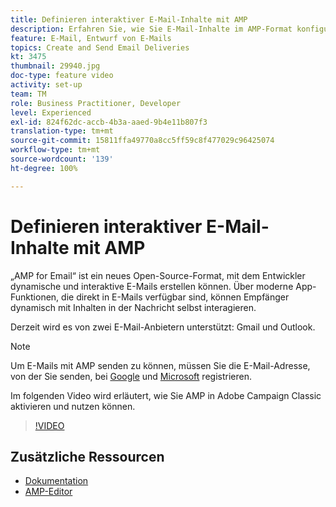 ```yaml
---
title: Definieren interaktiver E-Mail-Inhalte mit AMP
description: Erfahren Sie, wie Sie E-Mail-Inhalte im AMP-Format konfigurieren.
feature: E-Mail, Entwurf von E-Mails
topics: Create and Send Email Deliveries
kt: 3475
thumbnail: 29940.jpg
doc-type: feature video
activity: set-up
team: TM
role: Business Practitioner, Developer
level: Experienced
exl-id: 824f62dc-accb-4b3a-aaed-9b4e11b807f3
translation-type: tm+mt
source-git-commit: 15811ffa49770a8cc5ff59c8f477029c96425074
workflow-type: tm+mt
source-wordcount: '139'
ht-degree: 100%

---
```


# Definieren interaktiver E-Mail-Inhalte mit AMP

„AMP for Email“ ist ein neues Open-Source-Format, mit dem Entwickler dynamische und interaktive E-Mails erstellen können. Über moderne App-Funktionen, die direkt in E-Mails verfügbar sind, können Empfänger dynamisch mit Inhalten in der Nachricht selbst interagieren.

Derzeit wird es von zwei E-Mail-Anbietern unterstützt: Gmail und Outlook.

>[!NOTE]
>
>Um E-Mails mit AMP senden zu können, müssen Sie die E-Mail-Adresse, von der Sie senden, bei [Google](https://developers.google.com/gmail/ampemail/register) und [Microsoft](https://docs.microsoft.com/de-de/outlook/amphtml/register-outlook) registrieren.

Im folgenden Video wird erläutert, wie Sie AMP in Adobe Campaign Classic aktivieren und nutzen können.

>[!VIDEO](https://video.tv.adobe.com/v/29940?quality=12&learn=on)

## Zusätzliche Ressourcen

* [Dokumentation](https://docs.adobe.com/content/help/de-DE/campaign-classic/using/sending-messages/sending-emails/defining-the-email-content.html)
* [AMP-Editor](https://playground.amp.dev/)
